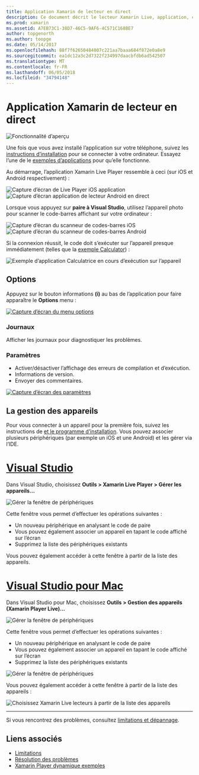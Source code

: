 ```yaml
---
title: Application Xamarin de lecteur en direct
description: Ce document décrit le lecteur Xamarin Live, application, ce qui peut être utilisée pour afficher un aperçu des modifications de code en direct sur l’appareil. Elle décrit le programme d’installation, des exemples, des journaux, des paramètres, la gestion des appareils et bien plus encore.
ms.prod: xamarin
ms.assetid: A7EB73C1-38D7-46C5-9AF6-4C571C168BE7
author: topgenorth
ms.author: toopge
ms.date: 05/14/2017
ms.openlocfilehash: 88f7f62650484007c221aa7baaa684f872e0a8e9
ms.sourcegitcommit: ea1dc12a3c2d7322f234997daacbfdb6ad542507
ms.translationtype: MT
ms.contentlocale: fr-FR
ms.lasthandoff: 06/05/2018
ms.locfileid: "34794148"
---
```

# <a name="xamarin-live-player-app"></a>Application Xamarin de lecteur en direct

![Fonctionnalité d’aperçu](~/media/shared/preview.png)

Une fois que vous avez installé l’application sur votre téléphone, suivez les [instructions d’installation](~/tools/live-player/install.md) pour se connecter à votre ordinateur. Essayez l’une de le [exemples d’applications](~/tools/live-player/samples.md) pour qu’elle fonctionne.

Au démarrage, l’application Xamarin Live Player ressemble à ceci (sur iOS et Android respectivement) :

![Capture d’écran de Live Player iOS application](player-images/app-iphone-sml.png) ![Capture d’écran application de lecteur Android en direct](player-images/app-android-sml.png)

Lorsque vous appuyez sur **paire à Visual Studio**, utilisez l’appareil photo pour scanner le code-barres affichant sur votre ordinateur :

![Capture d’écran du scanneur de codes-barres iOS](player-images/scan-iphone-sml.png) ![Capture d’écran du scanneur de codes-barres Android](player-images/scan-android-sml.png)

Si la connexion réussit, le code doit s’exécuter sur l’appareil presque immédiatement (telles que la [exemple Calculator](https://developer.xamarin.com/samples/mobile/LivePlayer/BasicCalculator)) :

![Exemple d’application Calculatrice en cours d’exécution sur l’appareil](player-images/basic-calculator-iphone-sml.png)

## <a name="options"></a>Options

Appuyez sur le bouton informations **(i)** au bas de l’application pour faire apparaître le **Options** menu :

[![Capture d’écran du menu options](player-images/options-sml.png)](player-images/options.png#lightbox)

### <a name="logs"></a>Journaux

Afficher les journaux pour diagnostiquer les problèmes.

### <a name="settings"></a>Paramètres

- Activer/désactiver l’affichage des erreurs de compilation et d’exécution.
- Informations de version.
- Envoyer des commentaires.

[![Capture d’écran des paramètres](player-images/settings-sml.png)](player-images/settings.png#lightbox)

## <a name="managing-devices"></a>La gestion des appareils

Pour vous connecter à un appareil pour la première fois, suivez les instructions de [et le programme d’installation](~/tools/live-player/install.md). Vous pouvez associer plusieurs périphériques (par exemple un iOS et une Android) et les gérer via l’IDE.

# <a name="visual-studiotabwindows"></a>[Visual Studio](#tab/windows)

Dans Visual Studio, choisissez **Outils > Xamarin Live Player > Gérer les appareils...**

![Gérer la fenêtre de périphériques](player-images/manage-tools-menu-vs.png)

Cette fenêtre vous permet d’effectuer les opérations suivantes :

- Un nouveau périphérique en analysant le code de paire
- Vous pouvez également associer un appareil en tapant le code affiché sur l’écran
- Supprimez la liste des périphériques existants

Vous pouvez également accéder à cette fenêtre à partir de la liste des appareils.

# <a name="visual-studio-for-mactabmacos"></a>[Visual Studio pour Mac](#tab/macos)

Dans Visual Studio pour Mac, choisissez **Outils > Gestion des appareils (Xamarin Player Live)...**

![Gérer la fenêtre de périphériques](player-images/manage-tools-menu.png)

Cette fenêtre vous permet d’effectuer les opérations suivantes :

- Un nouveau périphérique en analysant le code de paire
- Vous pouvez également associer un appareil en tapant le code affiché sur l’écran
- Supprimez la liste des périphériques existants

![Gérer la fenêtre de périphériques](player-images/manage.png)

Vous pouvez également accéder à cette fenêtre à partir de la liste des appareils :

![Choisissez Xamarin Live lecteurs à partir de la liste des appareils](player-images/manage-device-menu.png)

-----

Si vous rencontrez des problèmes, consultez [limitations et dépannage](~/tools/live-player/troubleshooting.md).

## <a name="related-links"></a>Liens associés

- [Limitations](~/tools/live-player/limitations.md)
- [Résolution des problèmes](~/tools/live-player/troubleshooting.md)
- [Xamarin Player dynamique exemples](samples.md)

